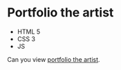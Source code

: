 # Portfolio the artist
- HTML 5
- CSS 3
- JS

Can you view [portfolio the artist](https://andreymalaz.github.io/portfolio/).
